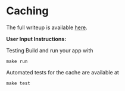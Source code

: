 # Caching
The full writeup is available [here](https://docs.google.com/document/d/1T3TMWGUcXrJ-_wDCkmYOLxz6MYZTbyeGTkkXbt6yS7g/edit#heading=h.qnj0lon6jrrr).

**User Input Instructions:**

Testing
Build and run your app with 

	make run

Automated tests for the cache are available at

	make test
